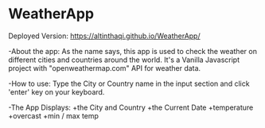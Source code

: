 # WeatherApp
Deployed Version: https://altinthaqi.github.io/WeatherApp/

-About the app:
As the name says, this app is used to check the weather on different cities and countries around the world.
It's a Vanilla Javascript project with "openweathermap.com" API for weather data.

-How to use:
Type the City or Country name in the input section and click 'enter' key on your keyboard.

-The App Displays:
+the City and Country
+the Current Date
+temperature
+overcast
+min / max temp
